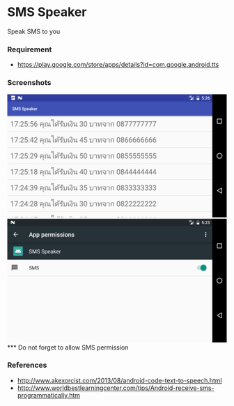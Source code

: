 # SMS Speaker
Speak SMS to you

### Requirement
* https://play.google.com/store/apps/details?id=com.google.android.tts

### Screenshots
<img src='https://github.com/diewland/sms-speaker/blob/master/ss.png?raw=true' />
<img src='https://github.com/diewland/sms-speaker/blob/master/permission.png?raw=true' />
*** Do not forget to allow SMS permission

### References
* http://www.akexorcist.com/2013/08/android-code-text-to-speech.html
* http://www.worldbestlearningcenter.com/tips/Android-receive-sms-programmatically.htm
